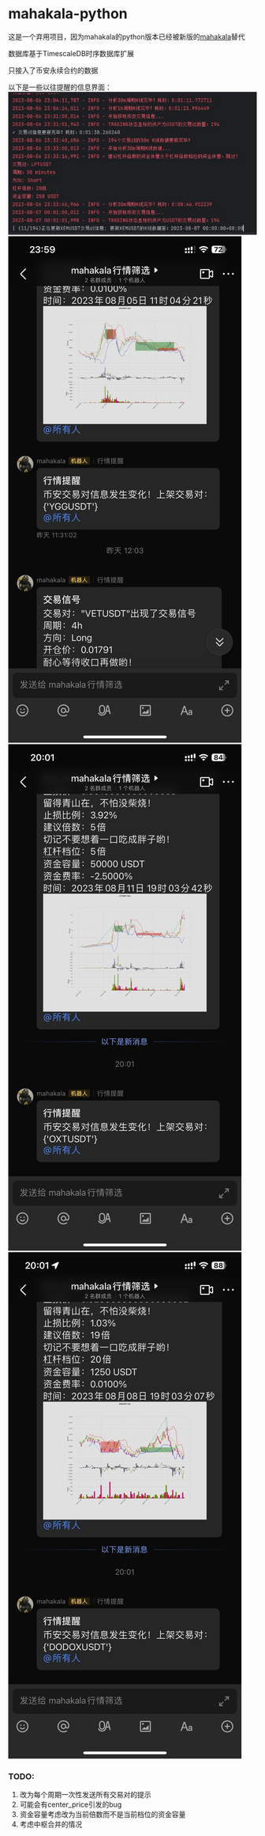 # mahakala-python

这是一个弃用项目，因为mahakala的python版本已经被新版的[mahakala](https://github.com/A1anSong/mahakala)替代

数据库基于TimescaleDB时序数据库扩展

只接入了币安永续合约的数据

以下是一些以往提醒的信息界面：
![](doc/1.jpg)
![](doc/2.jpg)
![](doc/3.jpg)
![](doc/4.jpg)

### TODO:
1. 改为每个周期一次性发送所有交易对的提示
2. 可能会有center_price引发的bug
3. 资金容量考虑改为当前倍数而不是当前档位的资金容量
4. 考虑中枢合并的情况